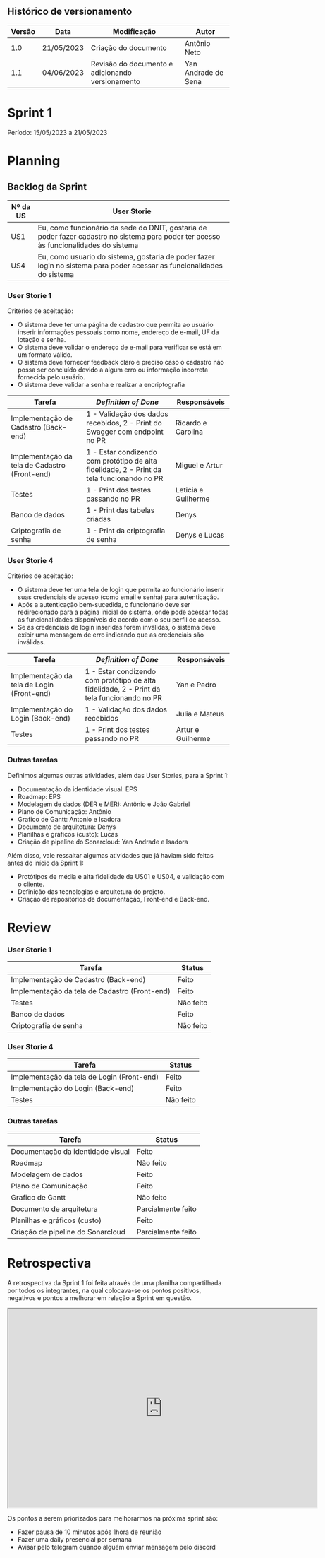 ## Histórico de versionamento

| Versão | Data   | Modificação                                                            | Autor        |
| -- | ---------- | ----------------------------------------------------------------------------- | --------------------- |
| 1.0 | 21/05/2023 | Criação do documento | Antônio Neto |
| 1.1 | 04/06/2023 | Revisão do documento e adicionando versionamento | Yan Andrade de Sena |

# Sprint 1

Período: 15/05/2023 a 21/05/2023

# Planning

## Backlog da Sprint

|Nº da US| User Storie |
|---|---|
| US1 | Eu, como funcionário da sede do DNIT, gostaria de poder fazer cadastro no sistema para poder ter acesso às funcionalidades do sistema |
| US4 | Eu, como usuario do sistema, gostaria de poder fazer login no sistema para poder acessar as funcionalidades do sistema |

### User Storie 1
Critérios de aceitação:

- O sistema deve ter uma página de cadastro que permita ao usuário inserir informações pessoais como nome, endereço de e-mail, UF da lotação e senha.
- O sistema deve validar o endereço de e-mail para verificar se está em um formato válido.
- O sistema deve fornecer feedback claro e preciso caso o cadastro não possa ser concluído devido a algum erro ou informação incorreta fornecida pelo usuário.
- O sistema deve validar a senha e realizar a encriptografia

| Tarefa | _Definition of Done_ | Responsáveis |
|--|--|--|
| Implementação de Cadastro (Back-end) | 1 - Validação dos dados recebidos, 2 - Print do Swagger com endpoint no PR | Ricardo e Carolina |
| Implementação da tela de Cadastro (Front-end) | 1 - Estar condizendo com protótipo de alta fidelidade, 2 - Print da tela funcionando no PR | Miguel e Artur |
| Testes | 1 - Print dos testes passando no PR | Leticia e Guilherme |
| Banco de dados | 1 - Print das tabelas criadas | Denys |
| Criptografia de senha | 1 - Print da criptografia de senha | Denys e Lucas |

### User Storie 4
Critérios de aceitação:

- O sistema deve ter uma tela de login que permita ao funcionário inserir suas credenciais de acesso (como email e senha) para autenticação.
- Após a autenticação bem-sucedida, o funcionário deve ser redirecionado para a página inicial do sistema, onde pode acessar todas as funcionalidades disponíveis de acordo com o seu perfil de acesso.
- Se as credenciais de login inseridas forem inválidas, o sistema deve exibir uma mensagem de erro indicando que as credenciais são inválidas.

| Tarefa | _Definition of Done_ | Responsáveis |
|--|--|--|
| Implementação da tela de Login (Front-end) | 1 - Estar condizendo com protótipo de alta fidelidade, 2 - Print da tela funcionando no PR | Yan e Pedro |
|  Implementação do Login (Back-end) | 1 - Validação dos dados recebidos | Julia e Mateus |
| Testes | 1 - Print dos testes passando no PR | Artur e Guilherme |

### Outras tarefas

Definimos algumas outras atividades, além das User Stories, para a Sprint 1:

- Documentação da identidade visual: EPS
- Roadmap: EPS
- Modelagem de dados (DER e MER): Antônio e João Gabriel
- Plano de Comunicação: Antônio
- Grafico de Gantt: Antonio e Isadora
- Documento de arquitetura: Denys
- Planilhas e gráficos (custo): Lucas
- Criação de pipeline do Sonarcloud: Yan Andrade e Isadora

Além disso, vale ressaltar algumas atividades que já haviam sido feitas antes do início da Sprint 1:

- Protótipos de média e alta fidelidade da US01 e US04, e validação com o cliente.
- Definição das tecnologias e arquitetura do projeto.
- Criação de repositórios de documentação, Front-end e Back-end.

# Review

### User Storie 1

| Tarefa | Status |
|--|--|
| Implementação de Cadastro (Back-end) | Feito |
| Implementação da tela de Cadastro (Front-end) | Feito |
| Testes | Não feito |
| Banco de dados | Feito |
| Criptografia de senha | Não feito |

### User Storie 4

| Tarefa | Status |
|--|--|
| Implementação da tela de Login (Front-end) | Feito |
| Implementação do Login (Back-end) | Feito |
| Testes | Não feito |

### Outras tarefas

| Tarefa | Status |
|--|--|
| Documentação da identidade visual | Feito |
| Roadmap | Não feito |
| Modelagem de dados | Feito |
| Plano de Comunicação | Feito |
| Grafico de Gantt | Não feito |
| Documento de arquitetura | Parcialmente feito |
| Planilhas e gráficos (custo) | Feito |
| Criação de pipeline do Sonarcloud | Parcialmente feito |

# Retrospectiva

A retrospectiva da Sprint 1 foi feita através de uma planilha compartilhada por todos os integrantes, na qual colocava-se os pontos positivos, negativos e pontos a melhorar em relação a Sprint em questão.

<iframe  width="700" height="450" src="https://docs.google.com/spreadsheets/d/e/2PACX-1vRQEnsKWDXz5-JGMax2e1ARVivZXLXWykd5tLpDkFRChHly0l5dTAL8zTBqBe2QQuXhi7bCs6z4zii6/pubhtml?gid=0&amp;single=true&amp;widget=true&amp;headers=false"></iframe>

Os pontos a serem priorizados para melhorarmos na próxima sprint são:

- Fazer pausa de 10 minutos após 1hora de reunião
- Fazer uma daily presencial por semana
- Avisar pelo telegram quando alguém enviar mensagem pelo discord